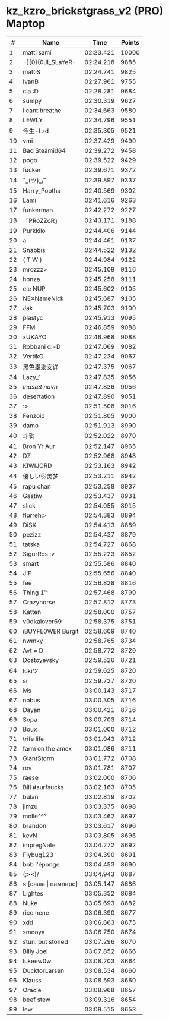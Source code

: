 # kz_kzro_brickstgrass_v2 (PRO) Maptop

|  # | Name | Time | Points |
|-------------- | -------------- | -------------- | -------------- | 
| 1 | matti sami | 02:23.421 | 10000 | 
| 2 | -}{0}{0JI_SLaYeR- | 02:24.218 | 9885 | 
| 3 | mattiS | 02:24.741 | 9825 | 
| 4 | IvanB | 02:27.961 | 9755 | 
| 5 | cia :D | 02:28.281 | 9684 | 
| 6 | sumpy | 02:30.319 | 9627 | 
| 7 | i cant breathe | 02:34.663 | 9580 | 
| 8 | LEWLY | 02:34.796 | 9551 | 
| 9 | 今生-Lzd | 02:35.305 | 9521 | 
| 10 | vmi | 02:37.429 | 9490 | 
| 11 | Bad Steamid64 | 02:39.272 | 9458 | 
| 12 | pogo | 02:39.522 | 9429 | 
| 13 | fucker | 02:39.671 | 9372 | 
| 14 | ¯\_(ツ)_/¯ | 02:39.897 | 9337 | 
| 15 | Harry_Pootha | 02:40.569 | 9302 | 
| 16 | Lami | 02:41.616 | 9263 | 
| 17 | funkerman | 02:42.272 | 9227 | 
| 18 | 「PRoZZoR」 | 02:43.171 | 9188 | 
| 19 | Purkkilo | 02:44.406 | 9144 | 
| 20 | a | 02:44.461 | 9137 | 
| 21 | Snabbis | 02:44.522 | 9132 | 
| 22 | ( T W ) | 02:44.984 | 9122 | 
| 23 | mrozzz> | 02:45.109 | 9116 | 
| 24 | honza | 02:45.258 | 9111 | 
| 25 | ele NUP | 02:45.602 | 9105 | 
| 26 | NE×NameNick | 02:45.687 | 9105 | 
| 27 | Jak | 02:45.703 | 9100 | 
| 28 | plastyc | 02:45.913 | 9095 | 
| 29 | FFM | 02:46.859 | 9088 | 
| 30 | xUKAYO | 02:46.968 | 9088 | 
| 31 | Robbani q:-D | 02:47.069 | 9082 | 
| 32 | VertikO | 02:47.234 | 9067 | 
| 33 | 黑色墨染安详 | 02:47.375 | 9067 | 
| 34 | Lazy_^ | 02:47.835 | 9056 | 
| 35 | *Indsæt navn* | 02:47.836 | 9056 | 
| 36 | desertation | 02:47.890 | 9051 | 
| 37 | :> | 02:51.508 | 9016 | 
| 38 | Fenzoid | 02:51.805 | 9000 | 
| 39 | damo | 02:51.913 | 8990 | 
| 40 | 斗狗 | 02:52.022 | 8970 | 
| 41 | Bron Yr Aur | 02:52.147 | 8965 | 
| 42 | DZ | 02:52.968 | 8948 | 
| 43 | KIWIJORD | 02:53.163 | 8942 | 
| 44 | 優しい❀灵梦 | 02:53.211 | 8942 | 
| 45 | rapu chan | 02:53.258 | 8937 | 
| 46 | Gastiw | 02:53.437 | 8931 | 
| 47 | slick | 02:54.055 | 8915 | 
| 48 | flurreh:> | 02:54.383 | 8894 | 
| 49 | DiSK | 02:54.413 | 8889 | 
| 50 | pezizz | 02:54.437 | 8879 | 
| 51 | tatska | 02:54.727 | 8868 | 
| 52 | SigurRos :v | 02:55.223 | 8852 | 
| 53 | smart | 02:55.586 | 8840 | 
| 54 | J'P | 02:55.656 | 8840 | 
| 55 | fee | 02:56.828 | 8816 | 
| 56 | Thing 1™ | 02:57.468 | 8799 | 
| 57 | Crazyhorse | 02:57.812 | 8773 | 
| 58 | Katten | 02:58.000 | 8757 | 
| 59 | v0dkalover69 | 02:58.375 | 8751 | 
| 60 | iBUYFL0WER Burgit | 02:58.609 | 8740 | 
| 61 | nwmky | 02:58.765 | 8734 | 
| 62 | Avt = D | 02:58.772 | 8729 | 
| 63 | Dostoyevsky | 02:59.526 | 8721 | 
| 64 | lukiツ | 02:59.625 | 8720 | 
| 65 | si | 02:59.727 | 8720 | 
| 66 | Ms | 03:00.143 | 8717 | 
| 67 | nobus | 03:00.305 | 8716 | 
| 68 | Dayan | 03:00.421 | 8716 | 
| 69 | Sopa | 03:00.703 | 8714 | 
| 70 | Boux | 03:01.000 | 8712 | 
| 71 | trife life | 03:01.043 | 8712 | 
| 72 | farm on the amex | 03:01.086 | 8711 | 
| 73 | GiantStorm | 03:01.772 | 8708 | 
| 74 | rov | 03:01.781 | 8707 | 
| 75 | raese | 03:02.000 | 8706 | 
| 76 | Bill #surfsucks | 03:02.163 | 8705 | 
| 77 | bulan | 03:02.819 | 8702 | 
| 78 | jimzu | 03:03.375 | 8698 | 
| 79 | molle^^^ | 03:03.462 | 8697 | 
| 80 | brandon | 03:03.617 | 8696 | 
| 81 | kevN | 03:03.805 | 8695 | 
| 82 | impregNate | 03:04.272 | 8692 | 
| 83 | Flybug123 | 03:04.390 | 8691 | 
| 84 | bob l'éponge | 03:04.453 | 8690 | 
| 85 | (;><)/ | 03:04.943 | 8687 | 
| 86 | я [саша \| памперс] | 03:05.147 | 8686 | 
| 87 | Lightes | 03:05.352 | 8684 | 
| 88 | Nuke | 03:05.693 | 8682 | 
| 89 | rico nene | 03:06.390 | 8677 | 
| 90 | xdd | 03:06.663 | 8675 | 
| 91 | smooya | 03:06.750 | 8674 | 
| 92 | stun. but stoned | 03:07.296 | 8670 | 
| 93 | Billy Joel | 03:07.852 | 8666 | 
| 94 | lukeew0w | 03:08.203 | 8664 | 
| 95 | DucktorLarsen | 03:08.534 | 8660 | 
| 96 | Klauss | 03:08.593 | 8660 | 
| 97 | Oracle | 03:08.968 | 8657 | 
| 98 | beef stew | 03:09.316 | 8654 | 
| 99 | lew | 03:09.515 | 8653 | 

